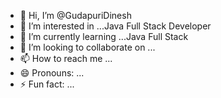 - 👋 Hi, I’m @GudapuriDinesh
- 👀 I’m interested in ...Java Full Stack Developer
- 🌱 I’m currently learning ...Java Full Stack
- 💞️ I’m looking to collaborate on ...
- 📫 How to reach me ...
- 😄 Pronouns: ...
- ⚡ Fun fact: ...

<!---
GudapuriDinesh/GudapuriDinesh is a ✨ special ✨ repository because its `README.md` (this file) appears on your GitHub profile.
You can click the Preview link to take a look at your changes.
--->
